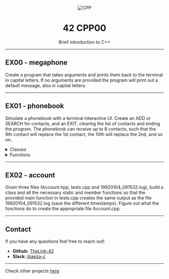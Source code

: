 <div align="center">

![CPP](https://github.com/TheLink-42/42-project-badges/blob/main/badges/cppm.png)
# 42 CPP00


Brief introduction to C++
</div>

---

## EX00 - megaphone

Create a program that takes arguments and prints them back to the terminal in capital letters. If no arguments are provided the program will print out a default message, also in captial letters.

---

## EX01 - phonebook

Simulate a phonebook with a terminal interactive UI. Create an ADD or SEARCH for contacts, and an EXIT, clearing the list of contacts and ending the program. The phonebook can receive up to 8 contacts, such that the 9th contact will replace the 1st contact, the 10th will replace the 2nd, and so on.

<details>
<summary>Classes</summary>

*	Phonebook:
	 - Contains an array of contacts
	 - Can store up to 8 contacts
	 - Dynamic allocation is forbidden

*	Coontact:
	- Stands for a phonebook contact
</details>

<details>
<summary>Functions</summary>

*	ADD: Saves a new contact
	 - User receives a prompt to fill each field at a time
	 - Contact fields are: first name, last name, nickname, phone number and darkest secret

*	SEARCH: Display a specific contact
	 - Displays saved contacts as a list of 4 columns (index, first name, last name, nickname)
	 - Each column must be 10 characters wide, separated by '|'
	 - Text must be right-aligned
	 - If the text is wider than the column, it must be truncated ending in ';'

*	EXIT:
	 - Program exists and all contacts are lost forever

</details>

---

## EX02 - account

Given three files (Account.hpp, tests.cpp and 19920104_091532.log), build a class and all the necessary static and member functions so that the provided main function in tests.cpp creates the same output as the file 19920104_091532.log (save the different timestamps). Figure out what the functions do to create the appropriate file Account.cpp. 

---

## Contact

If you have any questions feel free to reach out!

* **Github:** [TheLink-42](https://github.com/TheLink-42)
* **Slack:** [jbaeza-c](https://42born2code.slack.com/team/U05RS80818A)

---

Check other projects [here](https://github.com/TheLink-42/42-Journey)
